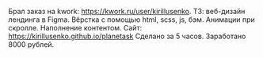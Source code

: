 Брал заказ на kwork: https://kwork.ru/user/kirillusenko.
ТЗ: веб-дизайн лендинга в Figma. Вёрстка с помощью html, scss, js, бэм. Анимации при скролле. Наполнение контентом.
Сайт: https://kirillusenko.github.io/planetask
Сделано за 5 часов.
Заработано 8000 рублей.

